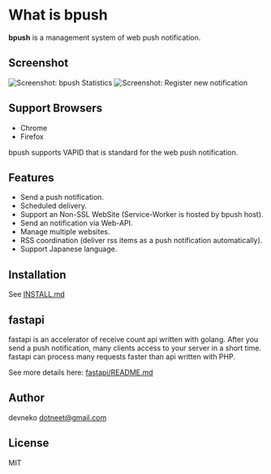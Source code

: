 # What is bpush

**bpush** is a management system of web push notification.

## Screenshot

![Screenshot: bpush Statistics](http://i.imgur.com/qQrPPrP.png)
![Screenshot: Register new notification](http://i.imgur.com/bzNNbIW.png)

## Support Browsers

 - Chrome
 - Firefox

bpush supports VAPID that is standard for the web push notification.

## Features

 - Send a push notification.
 - Scheduled delivery.
 - Support an Non-SSL WebSite (Service-Worker is hosted by bpush host).
 - Send an notification via Web-API.
 - Manage multiple websites.
 - RSS coordination (deliver rss items as a push notification automatically).
 - Support Japanese language.

## Installation

See [INSTALL.md](INSTALL.md)

## fastapi

fastapi is an accelerator of receive count api written with golang.
After you send a push notification, many clients access to your server in a short time.
fastapi can process many requests faster than api written with PHP.

See more details here: [fastapi/README.md](fastapi/README.md)

## Author

devneko <dotneet@gmail.com>

## License

MIT
